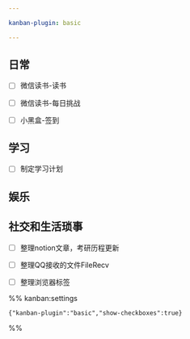 ```yaml
---

kanban-plugin: basic

---
```


## 日常

- [ ] 微信读书-读书
- [ ] 微信读书-每日挑战
- [ ] 小黑盒-签到


## 学习

- [ ] 制定学习计划


## 娱乐



## 社交和生活琐事

- [ ] 整理notion文章，考研历程更新
- [ ] 整理QQ接收的文件FileRecv
- [ ] 整理浏览器标签




%% kanban:settings
```
{"kanban-plugin":"basic","show-checkboxes":true}
```
%%
